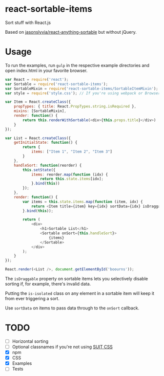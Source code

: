 # react-sortable-items
Sort stuff with React.js

Based on [jasonslyvia/react-anything-sortable](https://github.com/jasonslyvia/react-anything-sortable) but without jQuery.

# Usage
To run the examples, run `gulp` in the respective example directories and open index.html in your favorite browser.

```javascript
var React = require('react');
var Sortable = require('react-sortable-items');
var SortableMixin = require('react-sortable-items/SortableItemMixin');
var style = require('style.css'); // If you're using webpack or Browserify

var Item = React.createClass({
	propTypes: { title: React.PropTypes.string.isRequired },
	mixins: [SortableMixin],
	render: function() {
		return this.renderWithSortable(<div>{this.props.title}</div>)
	}
});

var List = React.createClass({
	getInitialState: function() {
		return {
			items: ["Item 1", "Item 2", "Item 3"]
		}
	},
	handleSort: function(reorder) {
		this.setState({
			items: reorder.map(function (idx) {
				return this.state.items[idx];
			}.bind(this))
		});
	},
	render: function() {
		var items = this.state.items.map(function (item, idx) {
			return <Item title={item} key={idx} sortData={idx} isDraggable={true} />;
		}.bind(this));

		return (
			<div>
				<h1>Sortable List</h1>
				<Sortable onSort={this.handleSort}>
					{items}
				</Sortable>
			</div>
		);
	}
});

React.render(<List />, document.getElementById('boourns'));

```

The `isDraggable` property on sortable items lets you selectively disable sorting if, for example, there's invalid data.

Putting the `is-isolated` class on any element in a sortable item will keep it from ever triggering a sort.

Use `sortData` on items to pass data through to the `onSort` callback.

# TODO
- [ ] Horizontal sorting
- [ ] Optional classnames if you're not using [SUIT CSS](http://suitcss.github.io/)
- [x] npm
- [x] CSS
- [x] Examples
- [ ] Tests
